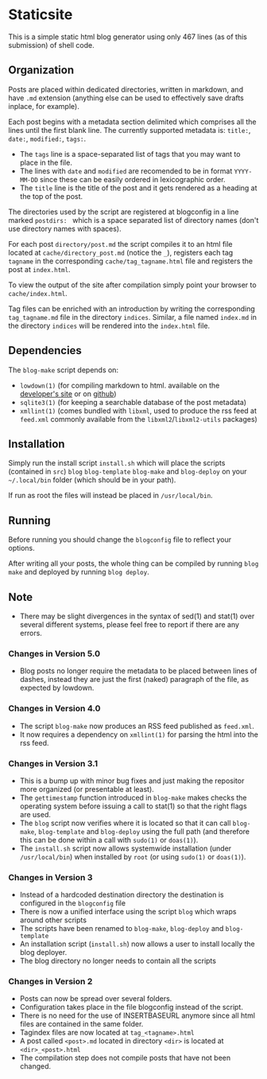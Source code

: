 # Staticsite

This is a simple static html blog generator using only 467 lines (as of this submission) of shell code.

## Organization

Posts are placed within dedicated directories, written in markdown, and have `.md` extension (anything else can be used to effectively save drafts inplace, for example).

Each post begins with a metadata section delimited which comprises all the lines until the first blank line.
The currently supported metadata is: `title:`, `date:`, `modified:`, `tags:`.

- The `tags` line is a space-separated list of tags that you may want to place in the file.
- The lines with `date` and `modified` are recomended to be in format `YYYY-MM-DD` since these can be easily ordered in lexicographic order.
- The `title` line is the title of the post and it gets rendered as a heading at the top of the post.

The directories used by the script are registered at blogconfig in a line marked `postdirs: ` which is a space separated list of directory names (don't use directory names with spaces).

For each post `directory/post.md` the script compiles it to an html file located at `cache/directory_post.md` (notice the `_`), registers each tag `tagname` in the corresponding `cache/tag_tagname.html` file and registers the post at `index.html`.

To view the output of the site after compilation simply point your browser to `cache/index.html`.

Tag files can be enriched with an introduction by writing the corresponding `tag_tagname.md` file in the directory `indices`. Similar, a file named `index.md` in the directory `indices` will be rendered into the `index.html` file.

## Dependencies

The `blog-make` script depends on:
- `lowdown(1)` (for compiling markdown to html. available on the [developer's site](https://kristaps.bsd.lv/lowdown/) or on [github](https://github.com/kristapsdz/lowdown))
- `sqlite3(1)` (for keeping a searchable database of the post metadata)
- `xmllint(1)` (comes bundled with `libxml`, used to produce the rss feed at `feed.xml` commonly available from the `libxml2`/`libxml2-utils` packages)

## Installation

Simply run the install script `install.sh` which will place the scripts (contained in `src`) `blog` `blog-template` `blog-make` and `blog-deploy` on your `~/.local/bin` folder (which should be in your path).

If run as root the files will instead be placed in `/usr/local/bin`.

## Running

Before running you should change the `blogconfig` file to reflect your options.

After writing all your posts, the whole thing can be compiled by running `blog make` and deployed by running `blog deploy`.

## Note

- There may be slight divergences in the syntax of sed(1) and stat(1) over several different systems, please feel free to report if there are any errors.

### Changes in Version 5.0

- Blog posts no longer require the metadata to be placed between lines of dashes, instead they are just the first (naked) paragraph of the file, as expected by lowdown.

### Changes in Version 4.0

- The script `blog-make` now produces an RSS feed published as `feed.xml`.
- It now requires a dependency on `xmllint(1)` for parsing the html into the rss feed.

### Changes in Version 3.1

- This is a bump up with minor bug fixes and just making the repositor more organized (or presentable at least).
- The `gettimestamp` function introduced in `blog-make` makes checks the operating system before issuing a call to stat(1) so that the right flags are used.
- The `blog` script now verifies where it is located so that it can call `blog-make`, `blog-template` and `blog-deploy` using the full path (and therefore this can be done within a call with `sudo(1)` or `doas(1)`).
- The `install.sh` script now allows systemwide installation (under `/usr/local/bin`) when installed by `root` (or using `sudo(1)` or `doas(1)`).

### Changes in Version 3

- Instead of a hardcoded destination directory the destination is configured in the `blogconfig` file
- There is now a unified interface using the script `blog` which wraps around other scripts
- The scripts have been renamed to `blog-make`, `blog-deploy` and `blog-template`
- An installation script (`install.sh`) now allows a user to install locally the blog deployer.
- The blog directory no longer needs to contain all the scripts

### Changes in Version 2

- Posts can now be spread over several folders.
- Configuration takes place in the file blogconfig instead of the script.
- There is no need for the use of INSERTBASEURL anymore since all html files are contained in the same folder.
- Tagindex files are now located at `tag_<tagname>.html`
- A post called `<post>.md` located in directory `<dir>` is located at `<dir>_<post>.html`
- The compilation step does not compile posts that have not been changed.
